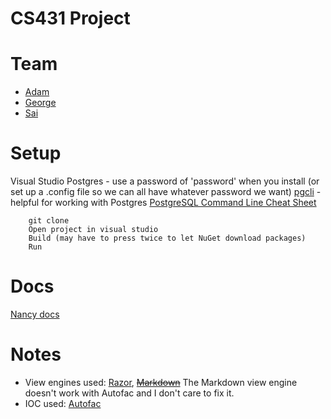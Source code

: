 # CS431 Project

# Team
- [Adam](https://github.com/adamr5000)
- [George](https://github.com/GeorgeHahn)
- [Sai](https://github.com/somsai002)

# Setup
Visual Studio
Postgres - use a password of 'password' when you install (or set up a .config file so we can all have whatever password we want)
[pgcli](http://pgcli.com/) - helpful for working with Postgres
[PostgreSQL Command Line Cheat Sheet](https://gist.github.com/jmeridth/f2ad6b580ae18501c538#file-postgresql_command_line_cheat_sheet-md)

```
	git clone
	Open project in visual studio
	Build (may have to press twice to let NuGet download packages)
	Run
```

# Docs
[Nancy docs](https://github.com/NancyFx/Nancy/wiki/Documentation)

# Notes
- View engines used: [Razor](https://github.com/aspnet/Razor), <s>[Markdown](http://blog.jonathanchannon.com/2013/04/08/using-a-markdown-viewengine-with-nancy/)</s> The Markdown view engine doesn't work with Autofac and I don't care to fix it.
- IOC used: [Autofac](http://autofac.org/)